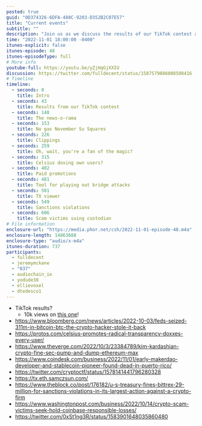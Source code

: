 ```yaml
---
posted: true
guid: "0D374326-6DFA-488C-9203-D352B2C07E57"
title: "Current events"
subtitle: ""
description: "Join us as we discuss the results of our TikTok contest and go over the latest news in the crypto world, including sanctions violations and scam victims suing a custodian. #crypto #news"
time: "2022-11-01 18:00:00 -0400"
itunes-explicit: false
itunes-episode: 48
itunes-episodeType: full
# More info
youtube-full: https://youtu.be/yZjHqGjXXIU
discussion: https://twitter.com/fulldecent/status/1587579886008508416
# Timeline
timeline:
  - seconds: 0
    title: Intro
  - seconds: 43
    title: Results from our TikTok contest
  - seconds: 148
    title: The news-o-rama
  - seconds: 153
    title: No gas November Su Squares
  - seconds: 226
    title: Clippings
  - seconds: 259
    title: Oh, wait, you're a fan of the magic?
  - seconds: 315
    title: Celsius doxing own users?
  - seconds: 402
    title: Paid promotions
  - seconds: 481
    title: Tool for playing out bridge attacks
  - seconds: 501
    title: TX viewer
  - seconds: 549
    title: Sanctions violations
  - seconds: 606
    title: Scam victims suing custodian
# File information
enclosure-url: "https://media.phor.net/csh/2022-11-01-episode-48.m4a"
enclosure-length: 14863688
enclosure-type: "audio/x-m4a"
itunes-duration: 737
participants:
  - fulldecent
  - jeremymckane
  - "037"
  - audiochain_io
  - yodude38
  - ellievoxel
  - dtedesco1
---
```


<!--end of quick notes-->

- TikTok results?
  - 10k views on [this one](https://www.tiktok.com/@fulldecent/video/7158560159445290286?is_copy_url=1&is_from_webapp=v1)!
- https://www.bloomberg.com/news/articles/2022-10-03/feds-seized-311m-in-bitcoin-btc-the-crypto-hacker-stole-it-back
- https://protos.com/celsius-promotes-radical-transparency-doxxes-every-user/
- https://www.theverge.com/2022/10/3/23384789/kim-kardashian-crypto-fine-sec-pump-and-dump-ethereum-max
- https://www.coindesk.com/business/2022/11/01/early-makerdao-developer-and-stablecoin-pioneer-found-dead-in-puerto-rico/
- https://twitter.com/cryptoctf/status/1578141441796280328
- https://tx.eth.samczsun.com/
- https://www.theblock.co/post/176182/u-s-treasury-fines-bittrex-29-million-for-sanctions-violations-in-its-largest-action-against-a-crypto-firm
- https://www.washingtonpost.com/business/2022/10/14/crypto-scam-victims-seek-hold-coinbase-responsible-losses/
- https://twitter.com/0xSt1ng3R/status/1583901648035860480